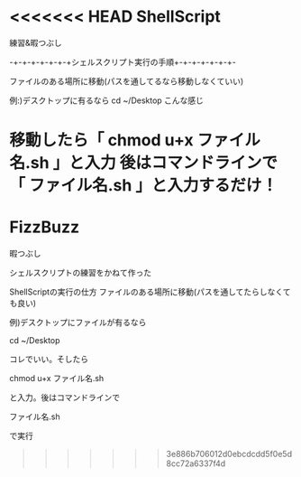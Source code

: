 <<<<<<< HEAD
ShellScript
====================

練習&amp;暇つぶし

-+-+-+-+-+-+-+シェルスクリプト実行の手順+-+-+-+-+-+-+-

ファイルのある場所に移動(パスを通してるなら移動しなくていい)

例:)デスクトップに有るなら
cd ~/Desktop
こんな感じ

移動したら「 chmod u+x ファイル名.sh 」と入力
後はコマンドラインで 「 ファイル名.sh 」と入力するだけ！
=======
FizzBuzz
========

暇つぶし

シェルスクリプトの練習をかねて作った

ShellScriptの実行の仕方
ファイルのある場所に移動(パスを通してたらしなくても良い)

例)デスクトップにファイルが有るなら

cd ~/Desktop

コレでいい。そしたら

chmod u+x ファイル名.sh

と入力。後はコマンドラインで

ファイル名.sh

で実行
>>>>>>> 3e886b706012d0ebcdcdd5f0e5d8cc72a6337f4d
